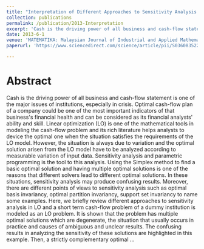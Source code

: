 ```yaml
---
title: "Interpretation of Different Approaches to Sensitivity Analysis in Cash Flow Problem"
collection: publications
permalink: /publication/2013-Interpretation
excerpt: 'Cash is the driving power of all business and cash-flow statement is one of the major issues of institutions, especially in crisis.'
date: 2013-6-1
venue: 'MATEMATIKA: Malaysian Journal of Industrial and Applied Mathematics'
paperurl: 'https://www.sciencedirect.com/science/article/pii/S0360835220303910'

---
```

Abstract
======
  Cash is the driving power of all business and cash-flow statement is one of the major issues of institutions, especially in crisis. Optimal cash-flow plan of a company could be one of the most important indicators of that business's financial health and can be considered as its financial analysts' ability and skill. Linear optimization (LO) is one of the mathematical tools in modeling the cash-flow problem and its rich literature helps analysts to device the optimal one when the situation satisfies the requirements of the LO model. However, the situation is always due to variation and the optimal solution arisen from the LO model have to be analyzed according to measurable variation of input data. Sensitivity analysis and parametric programming is the tool to this analysis. Using the Simplex method to find a basic optimal solution and having multiple optimal solutions is one of the reasons that different solvers lead to different optimal solutions. In these situations, sensitivity analysis may produce confusing results. Moreover, there are different points of views to sensitivity analysis such as optimal basis invariancy, optimal partition invariancy, support set invariancy to name some examples. Here, we briefly review different approaches to sensitivity analysis in LO and a short term cash-flow problem of a dummy institution is modeled as an LO problem. It is shown that the problem has multiple optimal solutions which are degenerate, the situation that usually occurs in practice and causes of ambiguous and unclear results. The confusing results in analyzing the sensitivity of these solutions are highlighted in this example. Then, a strictly complementary optimal …

